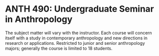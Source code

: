 # ANTH 490: Undergraduate Seminar in Anthropology

The subject matter will vary with the instructor. Each course will concern itself with a study in contemporary anthropology and new directions in research or applications. Restricted to junior and senior anthropology majors; generally the course is limited to 18 students.
